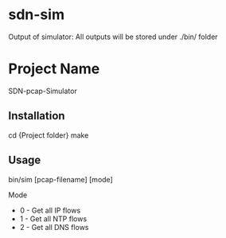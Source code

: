 # sdn-sim

Output of simulator:
All outputs will be stored under ./bin/ folder

# Project Name

SDN-pcap-Simulator

## Installation

cd {Project folder}
make

## Usage

bin/sim [pcap-filename] [mode]

Mode
* 0 - Get all IP flows
* 1 - Get all NTP flows
* 2 - Get all DNS flows
